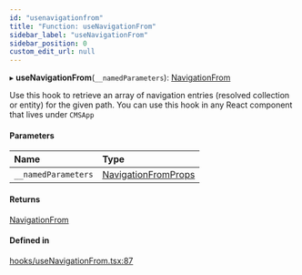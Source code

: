 ```yaml
---
id: "usenavigationfrom"
title: "Function: useNavigationFrom"
sidebar_label: "useNavigationFrom"
sidebar_position: 0
custom_edit_url: null
---
```


▸ **useNavigationFrom**(`__namedParameters`): [NavigationFrom](../types/navigationfrom.md)

Use this hook to retrieve an array of navigation entries (resolved
collection or entity) for the given path. You can use this hook
in any React component that lives under `CMSApp`

#### Parameters

| Name | Type |
| :------ | :------ |
| `__namedParameters` | [NavigationFromProps](../interfaces/navigationfromprops.md) |

#### Returns

[NavigationFrom](../types/navigationfrom.md)

#### Defined in

[hooks/useNavigationFrom.tsx:87](https://github.com/Camberi/firecms/blob/b1328ad/src/hooks/useNavigationFrom.tsx#L87)
